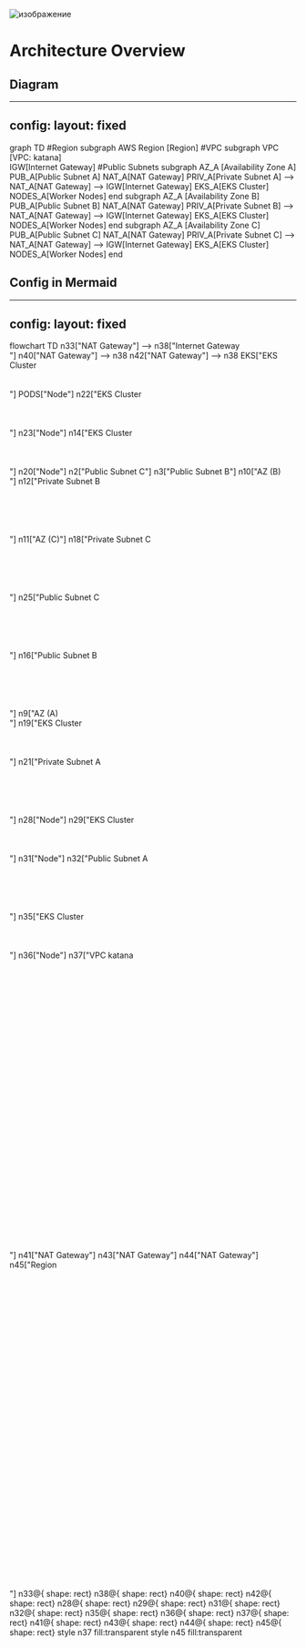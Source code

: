 ![изображение](https://github.com/user-attachments/assets/ac2c0f2d-7a4c-4836-8190-a72e72e3f6c1)

# Architecture Overview

## Diagram
---
config:
  layout: fixed
---
graph TD
    #Region
      subgraph AWS Region [Region]
    #VPC
        subgraph VPC [VPC: katana]  
        IGW[Internet Gateway]
    #Public Subnets
            subgraph AZ_A [Availability Zone A]
                PUB_A[Public Subnet A]
                  NAT_A[NAT Gateway]
                PRIV_A[Private Subnet A] --> NAT_A[NAT Gateway] --> IGW[Internet Gateway]
                  EKS_A[EKS Cluster]
                    NODES_A[Worker Nodes]
            end
            subgraph AZ_A [Availability Zone B]
                PUB_A[Public Subnet B]
                  NAT_A[NAT Gateway]
                PRIV_A[Private Subnet B] --> NAT_A[NAT Gateway] --> IGW[Internet Gateway]
                  EKS_A[EKS Cluster]
                    NODES_A[Worker Nodes]
            end
            subgraph AZ_A [Availability Zone C]
                PUB_A[Public Subnet C]
                  NAT_A[NAT Gateway]
                PRIV_A[Private Subnet C] --> NAT_A[NAT Gateway] --> IGW[Internet Gateway]
                  EKS_A[EKS Cluster]
                    NODES_A[Worker Nodes]
            end       


## Config in Mermaid

---
config:
  layout: fixed
---
flowchart TD
    n33["NAT Gateway"] --> n38["Internet Gateway <br>"]
    n40["NAT Gateway"] --> n38
    n42["NAT Gateway"] --> n38
    EKS["EKS Cluster<br><br><br>"]
    PODS["Node"]
    n22["EKS Cluster<br><br><br><br>"]
    n23["Node"]
    n14["EKS Cluster<br><br><br><br>"]
    n20["Node"]
    n2["Public Subnet C"]
    n3["Public Subnet B"]
    n10["AZ (B) <br>"]
    n12["Private Subnet B<br><br><br><br><br> <br>"]
    n11["AZ (C)"]
    n18["Private Subnet C<br><br><br><br><br> <br>"]
    n25["Public Subnet C<br><br><br><br><br> <br>"]
    n16["Public Subnet B<br><br><br><br><br> <br>"]
    n9["AZ (A) <br>"]
    n19["EKS Cluster<br><br><br><br>"]
    n21["Private Subnet A<br><br><br><br><br> <br>"]
    n28["Node"]
    n29["EKS Cluster<br><br><br><br>"]
    n31["Node"]
    n32["Public Subnet A<br><br><br><br><br> <br>"]
    n35["EKS Cluster<br><br><br><br>"]
    n36["Node"]
    n37["VPC katana <br><br><br><br><br><br><br><br><br><br><br><br><br><br><br><br><br><br><br><br><br><br><br><br><br><br><br><br><br><br><br>"]
    n41["NAT Gateway"]
    n43["NAT Gateway"]
    n44["NAT Gateway"]
    n45["Region <br><br><br><br><br><br><br><br><br><br><br><br><br><br><br><br><br><br><br><br><br><br><br><br><br><br><br><br><br><br><br><br><br><br>"]
    n33@{ shape: rect}
    n38@{ shape: rect}
    n40@{ shape: rect}
    n42@{ shape: rect}
    n28@{ shape: rect}
    n29@{ shape: rect}
    n31@{ shape: rect}
    n32@{ shape: rect}
    n35@{ shape: rect}
    n36@{ shape: rect}
    n37@{ shape: rect}
    n41@{ shape: rect}
    n43@{ shape: rect}
    n44@{ shape: rect}
    n45@{ shape: rect}
    style n37 fill:transparent
    style n45 fill:transparent
